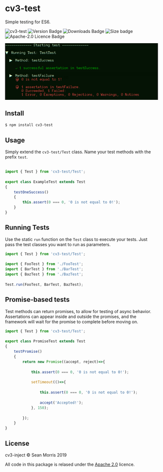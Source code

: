 # cv3-test

Simple testing for ES6.

![cv3-test](https://img.shields.io/badge/cv3-test-darkred?style=for-the-badge) ![Version Badge](https://img.shields.io/npm/v/cv3-test?label=ver&style=for-the-badge) ![Downloads Badge](https://img.shields.io/npm/dm/cv3-test?color=338800&style=for-the-badge) ![Size badge](https://img.shields.io/github/languages/code-size/seanmorris/cv3-test?style=for-the-badge) ![Apache-2.0 Licence Badge](https://img.shields.io/npm/l/cv3-test?color=338800&style=for-the-badge)

![screenshot](https://raw.githubusercontent.com/seanmorris/cv3-test/master/screenshot.png)

## Install

```bash
$ npm install cv3-test
```

## Usage

Simply extend the `cv3-test/Test` class. Name your test methods with the prefix `test`.


```javascript

import { Test } from 'cv3-test/Test';

export class ExampleTest extends Test
{
    testOneSuccess()
    {
        this.assert(0 === 0, '0 is not equal to 0!');
    }
}
```

## Running Tests

Use the static `run` function on the `Test` class to execute your tests. Just pass the test classes you want to run as parameters.

```javascript
import { Test } from 'cv3-test/Test';

import { FooTest } from './FooTest';
import { BarTest } from './BarTest';
import { BazTest } from './BazTest';

Test.run(FooTest, BarTest, BazTest);
```

## Promise-based tests

Test methods can return promises, to allow for testing of async behavior. Assertations can appear inside and outside the promises, and the framework will wait for the promise to complete before moving on.


```javascript
import { Test } from 'cv3-test/Test';

export class PromiseTest extends Test
{
    testPromise()
    {
        return new Promise((accept, reject)=>{

            this.assert(0 === 0, '0 is not equal to 0!');

            setTimeout(()=>{

                this.assert(0 === 0, '0 is not equal to 0!');

                accept('Accepted!');
            }, 150);

        });
    }
}
```

## License 

cv3-inject &copy; Sean Morris 2019

All code in this package is relased under the [Apache 2.0](https://www.apache.org/licenses/LICENSE-2.0) licence.
